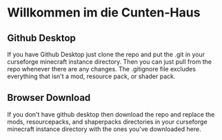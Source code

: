 # Willkommen im die Cunten-Haus

## Github Desktop
If you have Github Desktop just clone the repo and put the .git in your curseforge minecraft instance directory.
Then you can just pull from the repo whenever there are any changes.
The .gitignore file excludes everything that isn't a mod, resource pack, or shader pack.

## Browser Download
If you don't have github desktop then download the repo and replace the mods, resourcepacks, and shaperpacks directories in your curseforge minecraft instance directory with the ones you've downloaded here.
